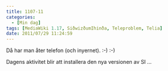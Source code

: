 ```yaml
---
title: 1107-11
categories:
  - [Min dag]
tags: [MediaWiki 1.17, SiðwizðumIhinða, Teleproblem, Telia]
date: 2011/07/29 11:24:59
---
```

Då har man åter telefon (och inyernet). :-) :-)

Dagens aktivitet blir att installera den nya versionen av SI ...
